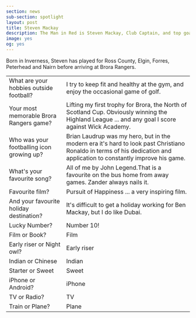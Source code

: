 ```yaml
---
section: news
sub-section: spotlight
layout: post
title: Steven Mackay
description: The Man in Red is Steven Mackay, Club Captain, and top goalscorer in the Highland League 2014/15 season. 'Sid' has been a major influence in bringing trophies and success to Brora Rangers. He was the overwhelming favourite for the Supporters Player of the Year 2014/15.
image: yes
og: yes
---
```

Born in Inverness, Steven has played for Ross County, Elgin, Forres, Peterhead and Nairn before arriving at Brora Rangers.

| | |
|:---|:---|
|What are your hobbies outside football?|I try to keep fit and healthy at the gym, and enjoy the occasional game of golf.|
|Your most memorable Brora Rangers game?|Lifting my first trophy for Brora, the North of Scotland Cup. Obviously winning the Highland League ... and any goal I score against Wick Academy.|
Who was your footballing icon growing up?|Brian Laudrup was my hero, but in the modern era it's hard to look past Christiano Ronaldo in terms of his dedication and application to constantly improve his game.|
What's your favourite song?|All of me by John Legend.That is a favourite on the bus home from away games. Zander always nails it. |
|Favourite film?|Pursuit of Happiness ... a very inspiring film.|
|And your favourite holiday destination?|It's difficult to get a holiday working for Ben Mackay, but I do like Dubai.|
|Lucky Number?| Number 10!|
|Film or Book?| Film|
|Early riser or Night owl?| Early riser|
|Indian or Chinese|Indian|
|Starter or Sweet|Sweet|
|iPhone or Android?|iPhone|
|TV or Radio?|TV|
|Train or Plane?|Plane|